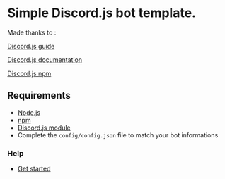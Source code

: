 # Simple Discord.js bot template.

Made thanks to : 

[Discord.js guide](https://discordjs.guide/#before-you-begin)

[Discord.js documentation](https://discord.js.org/#/docs/main/stable/general/welcome)

[Discord.js npm](https://www.npmjs.com/package/discord.js)

## Requirements

- [Node.js](https://nodejs.org/en/)
- [npm](https://www.npmjs.com/)
- [Discord.js module](https://www.npmjs.com/package/discord.js)
- Complete the `config/config.json` file to match your bot informations

### Help

- [Get started](https://discordjs.guide/preparations/#installing-node-js)